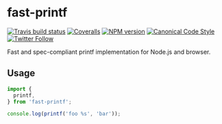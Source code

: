 # fast-printf

[![Travis build status](http://img.shields.io/travis/gajus/fast-printf/master.svg?style=flat-square)](https://travis-ci.org/gajus/fast-printf)
[![Coveralls](https://img.shields.io/coveralls/gajus/fast-printf.svg?style=flat-square)](https://coveralls.io/github/gajus/fast-printf)
[![NPM version](http://img.shields.io/npm/v/fast-printf.svg?style=flat-square)](https://www.npmjs.org/package/fast-printf)
[![Canonical Code Style](https://img.shields.io/badge/code%20style-canonical-blue.svg?style=flat-square)](https://github.com/gajus/canonical)
[![Twitter Follow](https://img.shields.io/twitter/follow/kuizinas.svg?style=social&label=Follow)](https://twitter.com/kuizinas)

Fast and spec-compliant printf implementation for Node.js and browser.

## Usage

```ts
import {
  printf,
} from 'fast-printf';

console.log(printf('foo %s', 'bar'));

```
